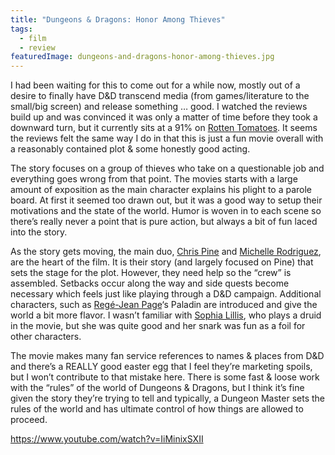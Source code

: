 ```yaml
---
title: "Dungeons & Dragons: Honor Among Thieves"
tags: 
  - film
  - review
featuredImage: dungeons-and-dragons-honor-among-thieves.jpg
---
```

I had been waiting for this to come out for a while now, mostly out of a desire to finally have D&D transcend media (from games/literature to the small/big screen) and release something … good. I watched the reviews build up and was convinced it was only a matter of time before they took a downward turn, but it currently sits at a 91% on [Rotten Tomatoes](https://www.rottentomatoes.com/m/dungeons_and_dragons_honor_among_thieves). It seems the reviews felt the same way I do in that this is just a fun movie overall with a reasonably contained plot & some honestly good acting.

The story focuses on a group of thieves who take on a questionable job and everything goes wrong from that point. The movies starts with a large amount of exposition as the main character explains his plight to a parole board. At first it seemed too drawn out, but it was a good way to setup their motivations and the state of the world. Humor is woven in to each scene so there’s really never a point that is pure action, but always a bit of fun laced into the story.

As the story gets moving, the main duo, [Chris Pine](https://www.imdb.com/name/nm1517976/) and [Michelle Rodriguez](https://www.imdb.com/name/nm0735442/), are the heart of the film. It is their story (and largely focused on Pine) that sets the stage for the plot. However, they need help so the “crew” is assembled. Setbacks occur along the way and side quests become necessary which feels just like playing through a D&D campaign. Additional characters, such as [Regé-Jean Page](https://www.imdb.com/name/nm2074546/)‘s Paladin are introduced and give the world a bit more flavor. I wasn’t familiar with [Sophia Lillis](https://www.imdb.com/name/nm6096118/), who plays a druid in the movie, but she was quite good and her snark was fun as a foil for other characters.

The movie makes many fan service references to names & places from D&D and there’s a REALLY good easter egg that I feel they’re marketing spoils, but I won’t contribute to that mistake here. There is some fast & loose work with the “rules” of the world of Dungeons & Dragons, but I think it’s fine given the story they’re trying to tell and typically, a Dungeon Master sets the rules of the world and has ultimate control of how things are allowed to proceed.

https://www.youtube.com/watch?v=IiMinixSXII